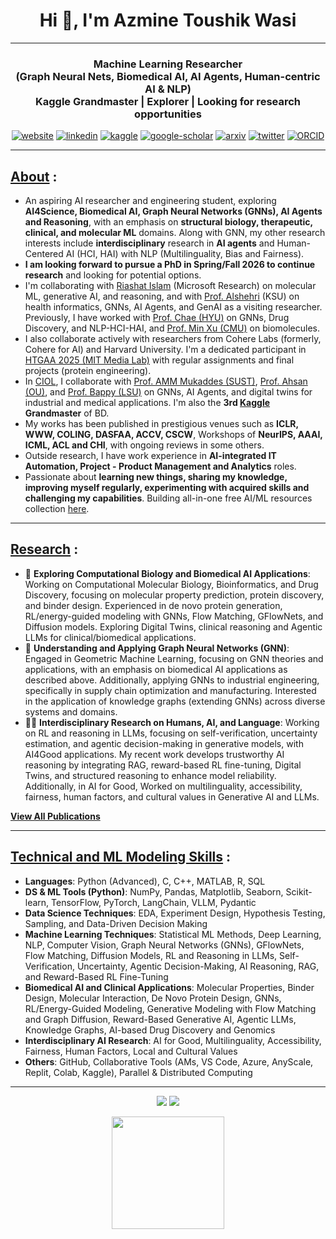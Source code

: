 <h1 align="center">Hi 👋, I'm Azmine Toushik Wasi</h1>

---
<h3 align="center">
Machine Learning Researcher</br> 
 (Graph Neural Nets, Biomedical AI, AI Agents, Human-centric AI & NLP) </br> 
Kaggle Grandmaster | Explorer | Looking for research opportunities
</h3>

<div align=center>
  
 [![website](https://img.shields.io/badge/-Website-blue?style=flat-square&logo=rss&color=1f1f15)](https://azminewasi.github.io) 
 [![linkedin](https://img.shields.io/badge/LinkedIn-%320beff?style=flat-square&logo=linkedin&color=1f1f18)](https://www.linkedin.com/in/azmine-toushik-wasi/) 
 [![kaggle](https://img.shields.io/badge/Kaggle-%2320beff?style=flat-square&logo=kaggle&color=1f1f1f)](https://www.kaggle.com/azminetoushikwasi) 
 [![google-scholar](https://img.shields.io/badge/Google%20Scholar-%2320beff?style=flat-square&logo=google-scholar&color=1f1f18)](https://scholar.google.com/citations?user=X3gRvogAAAAJ&hl=en)
 [![arxiv](https://img.shields.io/badge/arXiv-%2320beff?style=flat-square&amp;logo=arxiv&amp;color=1f1f15)](https://arxiv.org/a/wasi_a_1.html)
 [![twitter](https://img.shields.io/badge/Twitter-%2320beff?style=flat-square&amp;logo=twitter&amp;color=1f1f15)](https://twitter.com/AzmineWasi)
 [![ORCID](https://img.shields.io/badge/ORCID-%2320beff?style=flat-square&amp;logo=orcid&amp;color=1f1f15)](https://orcid.org/my-orcid?orcid=0000-0001-9509-5804)
  
</div>

---
## [**About**](https://azminewasi.github.io/index.html) :
- An aspiring AI researcher and engineering student, exploring **AI4Science, Biomedical AI, Graph Neural Networks (GNNs), AI Agents and Reasoning**, with an emphasis on **structural biology, therapeutic, clinical, and molecular ML** domains. Along with GNN, my other research interests include **interdisciplinary** research in **AI agents** and Human-Centered AI (HCI, HAI) with NLP (Multilinguality, Bias and Fairness).
- **I am looking forward to pursue a PhD in Spring/Fall 2026 to continue research** and looking for potential options.
- I'm collaborating with [Riashat Islam](https://riashat.github.io/) (Microsoft Research) on molecular ML, generative AI, and reasoning, and with [Prof. Alshehri](https://www.ai4chemia.org/about) (KSU) on health informatics, GNNs, AI Agents, and GenAI as a visiting researcher.   Previously, I have worked with [Prof. Chae (HYU)](http://dilab.hanyang.ac.kr/) on GNNs, Drug Discovery, and NLP-HCI-HAI, and [Prof. Min Xu (CMU)](https://www.cmu.edu/) on biomolecules.  
- I also collaborate actively with researchers from Cohere Labs (formerly, Cohere for AI) and Harvard University.  I'm a dedicated participant in [HTGAA 2025 (MIT Media Lab)](https://azminewasi.notion.site/HTGAA-Azmine-Toushik-Wasi-1954d7794a988030930fdc70b988f33e) with regular assignments and final projects (protein engineering).  
- In [CIOL](https://ciol-researchlab.github.io/), I collaborate with [Prof. AMM Mukaddes (SUST)](https://scholar.google.com/citations?user=HOOJPRYAAAAJ&hl=en), [Prof. Ahsan (OU)](https://scholar.google.com/citations?user=fvWTiS8AAAAJ&hl=en), and [Prof. Bappy (LSU)](https://www.linkedin.com/in/mahathir-mohammad-bappy-b122a978) on GNNs, AI Agents, and digital twins for industrial and medical applications. I'm also the **3rd [Kaggle](https://www.kaggle.com/azminetoushikwasi/) Grandmaster** of BD.
- My works has been published in prestigious venues such as **ICLR, WWW, COLING, DASFAA, ACCV, CSCW**, Workshops of **NeurIPS, AAAI, ICML, ACL and CHI**, with ongoing reviews in some others.
- Outside research, I have work experience in **AI-integrated IT Automation, Project - Product Management and Analytics** roles.
- Passionate about **learning new things, sharing my knowledge, improving myself regularly, experimenting with acquired skills and challenging my capabilities**. Building all-in-one free AI/ML resources collection [here](https://github.com/azminewasi/online-ml-university).

---

## [**Research**](https://azminewasi.github.io/) :

- 🧬 **Exploring Computational Biology and Biomedical AI Applications**: Working on Computational Molecular Biology, Bioinformatics, and Drug Discovery, focusing on molecular property prediction, protein discovery, and binder design. Experienced in de novo protein generation, RL/energy-guided modeling with GNNs, Flow Matching, GFlowNets, and Diffusion models. Exploring Digital Twins, clinical reasoning and Agentic LLMs for clinical/biomedical applications.
- 💠 **Understanding and Applying Graph Neural Networks (GNN)**:  Engaged in Geometric Machine Learning, focusing on GNN theories and applications, with an emphasis on biomedical AI applications as described above.
    Additionally, applying GNNs to industrial engineering, specifically in supply chain optimization and manufacturing.
    Interested in the application of knowledge graphs (extending GNNs) across diverse systems and domains.
- 🧑‍💻 **Interdisciplinary Research on Humans, AI, and Language**: Working on RL and reasoning in LLMs, focusing on self-verification, uncertainty estimation, and agentic decision-making in generative models, with AI4Good applications. My recent work develops trustworthy AI reasoning by integrating RAG, reward-based RL fine-tuning, Digital Twins, and structured reasoning to enhance model reliability. Additionally, in AI for Good, Worked on multilinguality, accessibility, fairness, human factors, and cultural values in Generative AI and LLMs.

[**View All Publications**](https://azminewasi.github.io/publications.html)
  
---

## [**Technical and ML Modeling Skills**](https://azminewasi.github.io/) :

- **Languages**: Python (Advanced), C, C++, MATLAB, R, SQL
- **DS & ML Tools (Python)**: NumPy, Pandas, Matplotlib, Seaborn, Scikit-learn, TensorFlow, PyTorch, LangChain, VLLM, Pydantic
- **Data Science Techniques**: EDA, Experiment Design, Hypothesis Testing, Sampling, and Data-Driven Decision Making
- **Machine Learning Techniques**: Statistical ML Methods, Deep Learning, NLP, Computer Vision, Graph Neural Networks (GNNs), GFlowNets, Flow Matching, Diffusion Models, RL and Reasoning in LLMs, Self-Verification, Uncertainty, Agentic Decision-Making, AI Reasoning, RAG, and Reward-Based RL Fine-Tuning
- **Biomedical AI and Clinical Applications**: Molecular Properties, Binder Design, Molecular Interaction, De Novo Protein Design, GNNs, RL/Energy-Guided Modeling, Generative Modeling with Flow Matching and Graph Diffusion, Reward-Based Generative AI, Agentic LLMs, Knowledge Graphs, AI-based Drug Discovery and Genomics
- **Interdisciplinary AI Research**: AI for Good, Multilinguality, Accessibility, Fairness, Human Factors, Local and Cultural Values
- **Others**: GitHub, Collaborative Tools (AMs, VS Code, Azure, AnyScale, Replit, Colab, Kaggle), Parallel & Distributed Computing


---

<div align=center>
  
![](https://img.shields.io/badge/dynamic/json?logo=github&label=GitHub%20Stars&style=for-the-badge&query=%24.stars&url=https://api.github-star-counter.workers.dev/user/azminewasi)
![](https://img.shields.io/badge/dynamic/json?logo=github&label=GitHub%20Forks&style=for-the-badge&query=%24.forks&url=https://api.github-star-counter.workers.dev/user/azminewasi)

  

<img src="https://github-readme-stats.vercel.app/api?username=azminewasi&theme=github_dark&show_icons=true" height="180"/>

</div>
